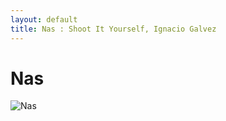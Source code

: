 ```yaml
---
layout: default
title: Nas : Shoot It Yourself, Ignacio Galvez
---
```


# Nas

![Nas](http://assets.farmhouse.co/publishing/1-shoot-it-yourself/images/nas-1.jpg)
